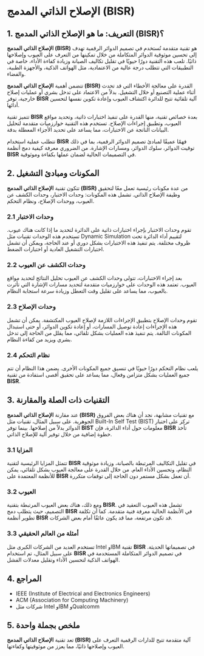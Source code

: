 # الإصلاح الذاتي المدمج (BISR)

## 1. التعريف: ما هو **الإصلاح الذاتي المدمج (BISR)**؟
**الإصلاح الذاتي المدمج (BISR)** هو تقنية متقدمة تُستخدم في تصميم الدوائر الرقمية تهدف إلى تحسين موثوقية الدوائر المتكاملة من خلال تمكينها من التعرف على العيوب وإصلاحها ذاتيًا. تلعب هذه التقنية دورًا حيويًا في تقليل تكاليف الصيانة وزيادة كفاءة الأداء، خاصة في التطبيقات التي تتطلب درجة عالية من الاعتمادية، مثل الهواتف الذكية، والأجهزة الطبية، والفضاء. 

تتضمن أهمية **الإصلاح الذاتي المدمج (BISR)** القدرة على معالجة الأخطاء التي قد تحدث أثناء عملية التصنيع أو خلال التشغيل. بدلاً من الاعتماد على تدخل بشري أو عمليات إصلاح خارجية، توفر **BISR** آلية تلقائية تتيح للدائرة اكتشاف العيوب وإعادة تكوين نفسها لتحسين أدائها. 

تتميز تقنية **BISR** بعدة خصائص تقنية، منها القدرة على تنفيذ اختبارات ذاتية، وتحديد مواقع العيوب، وتطبيق إجراءات الإصلاح. تستخدم هذه التقنية خوارزميات متقدمة لتحليل البيانات الناتجة عن الاختبارات، مما يساعد على تحديد الأجزاء المعطلة بدقة. 

تتطلب عملية استخدام **BISR** فهمًا عميقًا لمبادئ تصميم الدوائر الرقمية، بما في ذلك توقيت الدوائر، سلوك الدوائر، ومسارات الإشارة. من الضروري معرفة كيفية دمج أنظمة **BISR** في التصميمات الحالية لضمان عملها بكفاءة وموثوقية.

## 2. المكونات ومبادئ التشغيل
تتكون تقنية **الإصلاح الذاتي المدمج (BISR)** من عدة مكونات رئيسية تعمل معًا لتحقيق وظيفة الإصلاح الذاتي. تشمل هذه المكونات: وحدات الاختبار، وحدات الكشف عن العيوب، ووحدات الإصلاح، ونظام التحكم. 

### 2.1 وحدات الاختبار
تقوم وحدات الاختبار بإجراء اختبارات ذاتية على الدائرة لتحديد ما إذا كانت هناك عيوب. تستخدم هذه الوحدات تقنيات مثل Dynamic Simulation لتقييم أداء الدائرة تحت ظروف مختلفة. يتم تنفيذ هذه الاختبارات بشكل دوري أو عند الحاجة، ويمكن أن تشمل اختبارات التشغيل العادية أو اختبارات الضغط.

### 2.2 وحدات الكشف عن العيوب
بعد إجراء الاختبارات، تتولى وحدات الكشف عن العيوب تحليل النتائج لتحديد مواقع العيوب. تعتمد هذه الوحدات على خوارزميات متقدمة لتحديد مسارات الإشارة التي تأثرت بالعيوب، مما يساعد على تقليل وقت التعطل وزيادة سرعة استجابة النظام.

### 2.3 وحدات الإصلاح
تقوم وحدات الإصلاح بتطبيق الإجراءات اللازمة لإصلاح العيوب المكتشفة. يمكن أن تشمل هذه الإجراءات إعادة توصيل المسارات، أو إعادة تكوين الدوائر، أو حتى استبدال المكونات التالفة. يتم تنفيذ هذه العمليات بشكل تلقائي، مما يقلل من الحاجة إلى تدخل بشري ويزيد من كفاءة النظام.

### 2.4 نظام التحكم
يلعب نظام التحكم دورًا حيويًا في تنسيق جميع المكونات الأخرى. يضمن هذا النظام أن تتم جميع العمليات بشكل متزامن وفعال، مما يساعد على تحقيق أقصى استفادة من تقنية **BISR**.

## 3. التقنيات ذات الصلة والمقارنة
عند مقارنة **الإصلاح الذاتي المدمج (BISR)** مع تقنيات مشابهة، نجد أن هناك بعض الفروق الجوهرية. على سبيل المثال، تقنيات مثل Built-In Self Test (BIST) تركز على اختبار الدوائر بدلاً من إصلاحها. بينما توفر **BIST** معلومات حول أداء الدائرة، فإن **BISR** تأخذ خطوة إضافية من خلال توفير آلية للإصلاح الذاتي.

### 3.1 المزايا
تتمثل المزايا الرئيسية لتقنية **BISR** في تقليل التكاليف المرتبطة بالصيانة، وزيادة موثوقية النظام، وتحسين الأداء العام. من خلال القدرة على معالجة العيوب بشكل تلقائي، يمكن للأنظمة المعتمدة على **BISR** أن تعمل بشكل مستمر دون الحاجة إلى توقفات متكررة.

### 3.2 العيوب
ومع ذلك، هناك بعض العيوب المرتبطة بتقنية **BISR**. تشمل هذه العيوب التعقيد في التصميم، حيث يتطلب دمج **BISR** في الأنظمة الحالية معرفة فنية متقدمة. كما أن تكلفة تطوير أنظمة **BISR** قد تكون مرتفعة، مما قد يكون عائقًا أمام بعض الشركات.

### 3.3 أمثلة من العالم الحقيقي
تستخدم العديد من الشركات الكبرى مثل Intel وIBM تقنية **BISR** في تصميماتها الحديثة. على سبيل المثال، تم استخدام **BISR** في تصميم الدوائر المتكاملة المستخدمة في الهواتف الذكية لتحسين الأداء وتقليل معدلات الفشل.

## 4. المراجع
- IEEE (Institute of Electrical and Electronics Engineers)
- ACM (Association for Computing Machinery)
- شركات مثل Intel وIBM وQualcomm

## 5. ملخص بجملة واحدة
تعد تقنية **الإصلاح الذاتي المدمج (BISR)** آلية متقدمة تتيح للدارات الرقمية التعرف على العيوب وإصلاحها ذاتيًا، مما يعزز من موثوقيتها وكفاءتها.